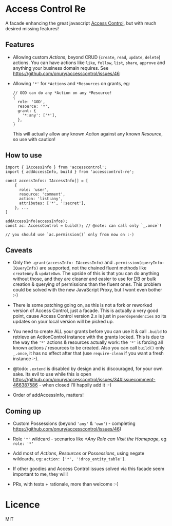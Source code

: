 # Access Control Re

A facade enhancing the great javascript [Access Control](https://onury.io/accesscontrol), but with much desired missing features!

## Features 

- Allowing custom *Actions*, beyond CRUD (`create`, `read`, `update`, `delete`) actions. You can have actions like `like`, `follow`, `list`, `share`, `approve` and anything your business domain requires. See https://github.com/onury/accesscontrol/issues/46

- Allowing `'*'` for `*Actions` and `*Resources` on grants, eg: 
   
      // GOD can do any *Action on any *Resource!
      { 
        role: 'GOD', 
        resource: '*',
        grant: {
          '*:any': ['*'],
        },
      }
      
  This will actually allow any known *Action* against any known *Resource*, so use with caution!
   
## How to use

    import { IAccessInfo } from 'accesscontrol';
    import { addAccessInfo, build } from 'accesscontrol-re';
  
    const accessInfos: IAccessInfo[] = [
        {
          role: 'user',
          resource: 'comment',
          action: 'list:any',
          attributes: ['*', '!secret'],
        }, ...
    ]

    addAccessInfo(accessInfos);    
    const ac: AccessControl = build(); // @note: can call only `_.once`!
    
    // you should use `ac.permission()` only from now on :-)
    
## Caveats

- Only the `.grant(accessInfo: IAccessInfo)` and `.permission(queryInfo: IQueryInfo)` are supported, not the chained fluent methods like `createAny` & `updateOwn`. The upside of this is that you can do anything without those, and they are cleaner and easier to use for DB or bulk creation & querying of permissions than the fluent ones. 
 This problem could be solved with the new JavaScript Proxy, but I wont even bother :-)

- There is some patching going on, as this is not a fork or reworked version of Access Control, just a facade. This is actually a very good point, cause Access Control version 2.x is just in `peerdependencies` so its updates on your local version will be picked up.

- You need to create ALL your grants before you can use it & call `.build` to retrieve an ActionControl instance with the grants locked. This is due to the way the `'*'` actions & resources actually work: the `'*'` is forcing all known actions / resources to be created. Also you can call `build()` only `_.once`, it has no effect after that (use `require-clean` if you want a fresh instance :-).  

- @todo: `.extend` is disabled by design and is discouraged, for your own sake. Its evil to use while this is open https://github.com/onury/accesscontrol/issues/34#issuecomment-466387586 - when closed I'll happily add it :-) 

- Order of addAccessInfo, matters!

## Coming up

- Custom Possessions (beyond `'any'` & `'own'`) - completing https://github.com/onury/accesscontrol/issues/46)

- Role `'*'` wildcard - scenarios like _*Any Role can Visit the Homepage_, eg `role: '*'`

- Add most of *Actions*, *Resources* or *Possessions*, using negate wildcards, eg: `action: ['*', '!drop_entity_table']`. 

- If other goodies and Access Control issues solved via this facade seem important to me, they will!

- PRs, with tests + rationale, more than welcome :-)

# Licence

MIT
